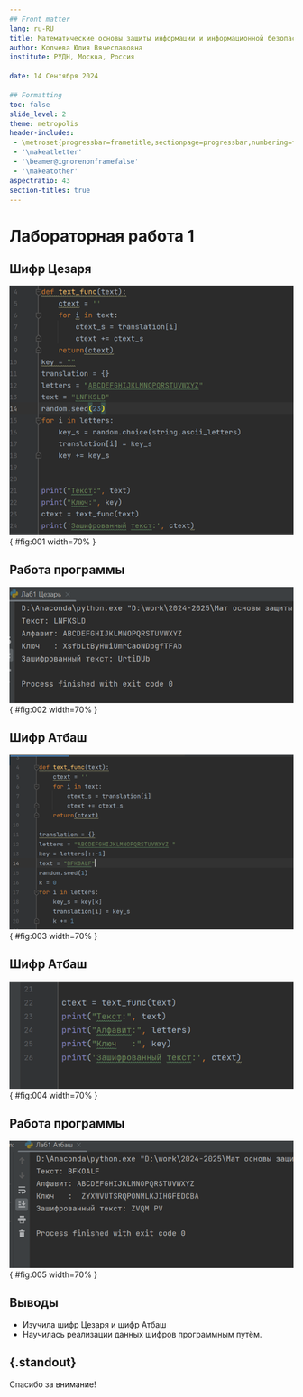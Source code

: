 ```yaml
---
## Front matter
lang: ru-RU
title: Математические основы защиты информации и информационной безопасности
author: Колчева Юлия Вячеславовна
institute: РУДН, Москва, Россия

date: 14 Сентября 2024

## Formatting
toc: false
slide_level: 2
theme: metropolis
header-includes: 
 - \metroset{progressbar=frametitle,sectionpage=progressbar,numbering=fraction}
 - '\makeatletter'
 - '\beamer@ignorenonframefalse'
 - '\makeatother'
aspectratio: 43
section-titles: true
---
```


# Лабораторная работа 1

## Шифр Цезаря


![Реализация программы](image/1.png){ #fig:001 width=70% }

## Работа программы

![Вывод программы](image/2.png){ #fig:002 width=70% }

## Шифр Атбаш

![Реализация программы](image/3.png){ #fig:003 width=70% }

## Шифр Атбаш

![Реализация программы 2](image/4.png){ #fig:004 width=70% }

## Работа программы

![Вывод программы](image/5.png){ #fig:005 width=70% }


## Выводы

- Изучила шифр Цезаря и шифр Атбаш
- Научилась реализации данных шифров программным путём.

## {.standout}

Спасибо за внимание!

